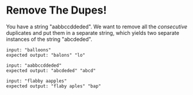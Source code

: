 Remove The Dupes!
==================

You have a string "aabbccddeded". We want to remove all the _consecutive_ duplicates and put them in a separate string, which yields two separate instances of the string "abcdeded".

    input: "balloons"
    expected output: "balons" "lo"
    
    input: "aabbccddeded"
    expected output: "abcdeded" "abcd"
    
    input: "flabby aapples"
    expected output: "flaby aples" "bap"
